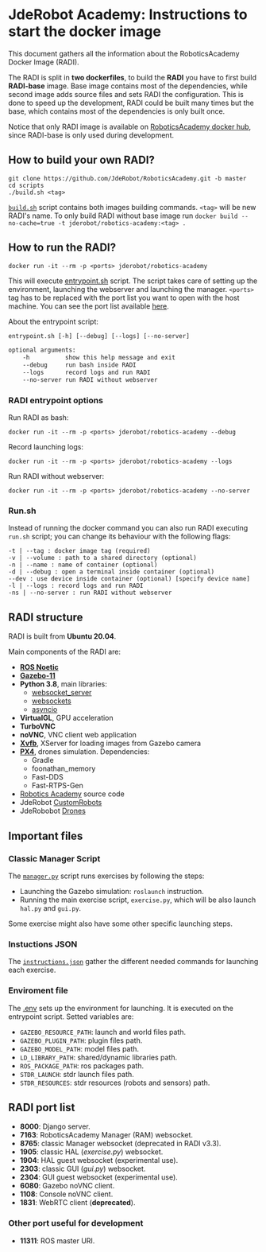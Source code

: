 # JdeRobot Academy: Instructions to start the docker image

This document gathers all the information about the RoboticsAcademy Docker Image (RADI). 

The RADI is split in **two dockerfiles**, to build the **RADI** you have to first build **RADI-base** image. Base image contains most of the dependencies, while second image adds source files and sets RADI the configuration. This is done to speed up the development, RADI could be built many times but the base, which contains most of the dependencies is only built once.

Notice that only RADI image is available on [RoboticsAcademy docker hub](https://hub.docker.com/r/jderobot/robotics-academy/tags), since RADI-base is only used during development.

## How to build your own RADI?
```
git clone https://github.com/JdeRobot/RoboticsAcademy.git -b master
cd scripts
./build.sh <tag>
```

[`build.sh`](build.sh) script contains both images building commands. `<tag>` will be new RADI's name. To only build RADI without base image run `docker build --no-cache=true -t jderobot/robotics-academy:<tag> .`

## How to run the RADI?
```
docker run -it --rm -p <ports> jderobot/robotics-academy
```

This will execute [entrypoint.sh](entrypoint.sh) script. The script takes care of setting up the environment, launching the webserver and launching the manager. `<ports>` tag has to be replaced with the port list you want to open with the host machine. You can see the port list available [here](#radi-port-list).

About the entrypoint script:

```txt
entrypoint.sh [-h] [--debug] [--logs] [--no-server]

optional arguments:
    -h          show this help message and exit
    --debug     run bash inside RADI
    --logs      record logs and run RADI
    --no-server run RADI without webserver
```

### RADI entrypoint options
Run RADI as bash:
```
docker run -it --rm -p <ports> jderobot/robotics-academy --debug
```

Record launching logs:
```
docker run -it --rm -p <ports> jderobot/robotics-academy --logs
```

Run RADI without webserver:
```
docker run -it --rm -p <ports> jderobot/robotics-academy --no-server
```

### Run.sh
Instead of running the docker command you can also run RADI executing `run.sh` script; you can change its behaviour with the following flags:
~~~
-t | --tag : docker image tag (required)
-v | --volume : path to a shared directory (optional)
-n | --name : name of container (optional)
-d | --debug : open a terminal inside container (optional)
--dev : use device inside container (optional) [specify device name]
-l | --logs : record logs and run RADI
-ns | --no-server : run RADI without webserver
~~~

## RADI structure

RADI is built from **Ubuntu 20.04**.

Main components of the RADI are:

- [**ROS Noetic**](http://wiki.ros.org/noetic)
- [**Gazebo-11**](http://gazebosim.org/)
- **Python 3.8**, main libraries:
    - [websocket_server](https://pypi.org/project/websocket-server/)
    - [websockets](https://pypi.org/project/websockets/)
    - [asyncio](https://pypi.org/project/asyncio/)
- **VirtualGL**, GPU acceleration
- **TurboVNC**
- **noVNC**, VNC client web application 
- [**Xvfb**](https://www.x.org/releases/X11R7.6/doc/man/man1/Xvfb.1.xhtml), XServer for loading images from Gazebo camera
- [**PX4**](https://github.com/PX4/PX4-Autopilot), drones simulation. Dependencies:
    - Gradle
    - foonathan_memory
    - Fast-DDS
    - Fast-RTPS-Gen
- [Robotics Academy](https://github.com/JdeRobot/RoboticsAcademy) source code
- JdeRobot [CustomRobots](https://github.com/JdeRobot/CustomRobots)
- JdeRobobot [Drones](https://github.com/JdeRobot/drones)

## Important files

### Classic Manager Script
The [`manager.py`](manager.py) script runs exercises by following the steps:

- Launching the Gazebo simulation: `roslaunch` instruction.
- Running the main exercise script, `exercise.py`, which will be also launch `hal.py` and `gui.py`.

Some exercise might also have some other specific launching steps.

### Instuctions JSON
The [`instructions.json`](instructions.json) gather the different needed commands for launching each exercise.

### Enviroment file
The [.env](.env) sets up the environment for launching. It is executed on the entrypoint script. Setted variables are:
- `GAZEBO_RESOURCE_PATH`: launch and world files path.
- `GAZEBO_PLUGIN_PATH`: plugin files path.
- `GAZEBO_MODEL_PATH`: model files path.
- `LD_LIBRARY_PATH`: shared/dynamic libraries path.
- `ROS_PACKAGE_PATH`: ros packages path.
- `STDR_LAUNCH`: stdr launch files path.
- `STDR_RESOURCES`: stdr resources (robots and sensors) path.

## RADI port list

- **8000**: Django server.
- **7163**: RoboticsAcademy Manager (RAM) websocket.
- **8765**: classic Manager websocket (deprecated in RADI v3.3).
- **1905**: classic HAL (*exercise.py*) websocket.
- **1904**: HAL guest websocket (experimental use).
- **2303**: classic GUI (*gui.py*) websocket.
- **2304**: GUI guest websocket (experimental use).
- **6080**: Gazebo noVNC client.
- **1108**: Console noVNC client.
- **1831**: WebRTC client (**deprecated**).

### Other port useful for development
- **11311**: ROS master URI.